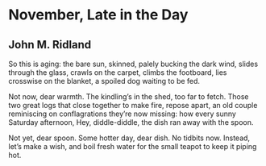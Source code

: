 # November, Late in the Day
## John M. Ridland
So this is aging: the bare sun, skinned,
palely bucking the dark wind,
slides through the glass, crawls on the carpet,
climbs the footboard, lies crosswise on the blanket,
a spoiled dog waiting to be fed.

Not now, dear warmth. The kindling’s in the shed,
too far to fetch. Those two great logs that close
together to make fire, repose
apart, an old couple reminiscing
on conflagrations they’re now missing:
how every sunny Saturday afternoon,
Hey, diddle-diddle, the dish ran away with the spoon.

Not yet, dear spoon. Some hotter day, dear dish.
No tidbits now. Instead, let’s make a wish,
and boil fresh water for the small teapot
to keep it piping hot.